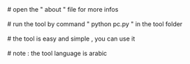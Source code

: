 <html>
  <body>
# open the " about " file for more infos
<br>
<br>
# run the tool by command " python pc.py " in the tool folder
<br>
<br>
# the tool is easy and simple , you can use it
<br>
<br>
# note : the tool language is arabic










  </body
</html>
